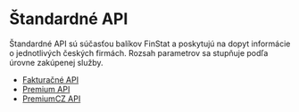 # Štandardné API

Štandardné API sú súčasťou balíkov FinStat a poskytujú na dopyt informácie o jednotlivých českých firmách. Rozsah parametrov sa stupňuje podľa úrovne zakúpenej služby.

- [Fakturačné API](cz-api/sk/standard/invoice.md)
- [Premium API](cz-api/sk/standard/premium.md)
- [PremiumCZ API](cz-api/sk/standard/premiumCZ.md)